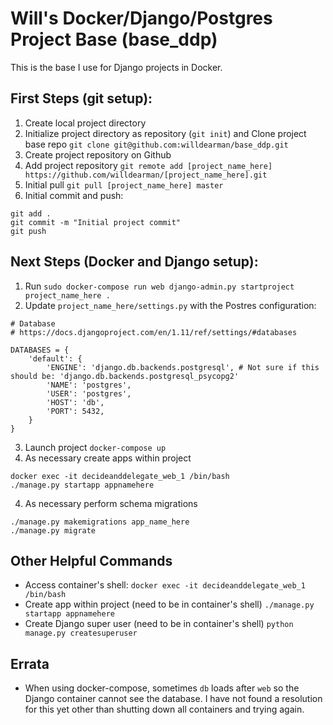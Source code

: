 # Will's Docker/Django/Postgres Project Base (base_ddp)
This is the base I use for Django projects in Docker.

## First Steps (git setup):
1) Create local project directory
2) Initialize project directory as repository (``git init``) and Clone project base repo ``git clone git@github.com:willdearman/base_ddp.git``
3) Create project repository on Github
3) Add project repository ``git remote add [project_name_here] https://github.com/willdearman/[project_name_here].git``
4) Initial pull ``git pull [project_name_here] master``
5) Initial commit and push:
````
git add .
git commit -m "Initial project commit"
git push
````

## Next Steps (Docker and Django setup):
1) Run ``sudo docker-compose run web django-admin.py startproject project_name_here . ``
2) Update ``project_name_here/settings.py`` with the Postres configuration:
```
# Database
# https://docs.djangoproject.com/en/1.11/ref/settings/#databases

DATABASES = {
    'default': {
        'ENGINE': 'django.db.backends.postgresql', # Not sure if this should be: 'django.db.backends.postgresql_psycopg2'
        'NAME': 'postgres',
        'USER': 'postgres',
        'HOST': 'db',
        'PORT': 5432,
    }
}
```
3) Launch project ``docker-compose up``
4) As necessary create apps within project
```
docker exec -it decideanddelegate_web_1 /bin/bash
./manage.py startapp appnamehere
```
4) As necessary perform schema migrations
```
./manage.py makemigrations app_name_here
./manage.py migrate
```

## Other Helpful Commands
- Access container's shell: ``docker exec -it decideanddelegate_web_1 /bin/bash``
- Create app within project (need to be in container's shell) ``./manage.py startapp appnamehere``
- Create Django super user (need to be in container's shell) ``python manage.py createsuperuser``

## Errata
- When using docker-compose, sometimes ``db`` loads after ``web`` so the Django container cannot see the database. I have not found a resolution for this yet other than shutting down all containers and trying again.

